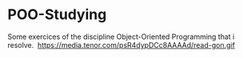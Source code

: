# POO-Studying
Some exercices of the discipline Object-Oriented Programming that i resolve.
<img> https://media.tenor.com/psR4dypDCc8AAAAd/read-gon.gif </img>
